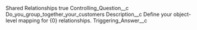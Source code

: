 <?xml version="1.0" encoding="UTF-8"?>
<CustomMetadata xmlns="http://soap.sforce.com/2006/04/metadata" xmlns:xsi="http://www.w3.org/2001/XMLSchema-instance" xmlns:xsd="http://www.w3.org/2001/XMLSchema">
    <label>Shared Relationships</label>
    <protected>true</protected>
    <values>
        <field>Controlling_Question__c</field>
        <value xsi:type="xsd:string">Do_you_group_together_your_customers</value>
    </values>
    <values>
        <field>Description__c</field>
        <value xsi:type="xsd:string">Define your object-level mapping for {0} relationships.</value>
    </values>
    <values>
        <field>Triggering_Answer__c</field>
        <value xsi:nil="true"/>
    </values>
</CustomMetadata>
